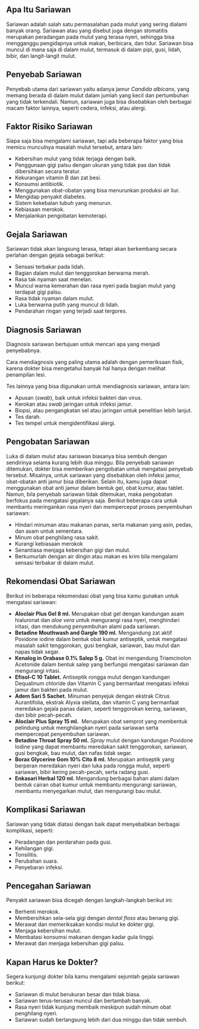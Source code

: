 ## Apa Itu Sariawan

Sariawan adalah salah satu permasalahan pada mulut yang sering dialami banyak orang. Sariawan atau yang disebut juga dengan stomatitis merupakan peradangan pada mulut yang terasa nyeri, sehingga bisa mengganggu pengidapnya untuk makan, berbicara, dan tidur. Sariawan bisa muncul di mana saja di dalam mulut, termasuk di dalam pipi, gusi, lidah, bibir, dan langit-langit mulut.

## Penyebab Sariawan

Penyebab utama dari sariawan yaitu adanya jamur _Candida albicans_, yang memang berada di dalam mulut dalam jumlah yang kecil dan pertumbuhan yang tidak terkendali. Namun, sariawan juga bisa disebabkan oleh berbagai macam faktor lainnya, seperti cedera, infeksi, atau alergi.

## Faktor Risiko Sariawan

Siapa saja bisa mengalami sariawan, tapi ada beberapa faktor yang bisa memicu munculnya masalah mulut tersebut, antara lain:

-   Kebersihan mulut yang tidak terjaga dengan baik.
-   Penggunaan gigi palsu dengan ukuran yang tidak pas dan tidak dibersihkan secara teratur.
-   Kekurangan vitamin B dan zat besi.
-   Konsumsi antibiotik.
-   Menggunakan obat-obatan yang bisa menurunkan produksi air liur.
-   Mengidap penyakit diabetes.
-   Sistem kekebalan tubuh yang menurun.
-   Kebiasaan merokok.
-   Menjalankan pengobatan kemoterapi.

## Gejala Sariawan

Sariawan tidak akan langsung terasa, tetapi akan berkembang secara perlahan dengan gejala sebagai berikut:

-   Sensasi terbakar pada lidah.
-   Bagian dalam mulut dan tenggorokan berwarna merah.
-   Rasa tak nyaman saat menelan.
-   Muncul warna kemerahan dan rasa nyeri pada bagian mulut yang terdapat gigi palsu.
-   Rasa tidak nyaman dalam mulut.
-   Luka berwarna putih yang muncul di lidah.
-   Pendarahan ringan yang terjadi saat tergores.

## Diagnosis Sariawan

Diagnosis sariawan bertujuan untuk mencari apa yang menjadi penyebabnya.

Cara mendiagnosis yang paling utama adalah dengan pemeriksaan fisik, karena dokter bisa mengetahui banyak hal hanya dengan melihat penampilan lesi.

Tes lainnya yang bisa digunakan untuk mendiagnosis sariawan, antara lain:

-   Apusan (_swab_), baik untuk infeksi bakteri dan virus.
-   Kerokan atau _swab_ jaringan untuk infeksi jamur.
-   Biopsi, atau pengangkatan sel atau jaringan untuk penelitian lebih lanjut.
-   Tes darah.
-   Tes tempel untuk mengidentifikasi alergi.

## Pengobatan Sariawan

Luka di dalam mulut atau sariawan biasanya bisa sembuh dengan sendirinya selama kurang lebih dua minggu. Bila penyebab sariawan ditemukan, dokter bisa memberikan pengobatan untuk mengatasi penyebab tersebut. Misalnya, untuk sariawan yang disebabkan oleh infeksi jamur, obat-obatan anti jamur bisa diberikan. Selain itu, kamu juga dapat menggunakan obat anti jamur dalam bentuk gel, obat kumur, atau tablet. Namun, bila penyebab sariawan tidak ditemukan, maka pengobatan berfokus pada mengatasi gejalanya saja. Berikut beberapa cara untuk membantu meringankan rasa nyeri dan mempercepat proses penyembuhan sariawan:

-   Hindari minuman atau makanan panas, serta makanan yang asin, pedas, dan asam untuk sementara.
-   Minum obat penghilang rasa sakit.
-   Kurangi kebiasaan merokok
-   Senantiasa menjaga kebersihan gigi dan mulut.
-   Berkumurlah dengan air dingin atau makan es krim bila mengalami sensasi terbakar di dalam mulut.

## Rekomendasi Obat Sariawan

Berikut ini beberapa rekomendasi obat yang bisa kamu gunakan untuk mengatasi sariawan:

-   **Aloclair Plus Gel 8 ml.** Merupakan obat gel dengan kandungan asam hialuronat dan _aloe vera_ untuk mengurangi rasa nyeri, menghindari iritasi, dan mendukung penyembuhan alami pada sariawan.
-   **Betadine Mouthwash and Gargle 190 ml.** Mengandung zat aktif Povidone iodine dalam bentuk obat kumur antiseptik, untuk mengatasi masalah sakit tenggorokan, gusi bengkak, sariawan, bau mulut dan napas tidak segar.
-   **Kenalog in Orabase 0.1% Salep 5 g.** Obat ini mengandung Triamcinolon Acetonide dalam bentuk salep yang berfungsi mengatasi sariawan dan mengurangi iritasi.
-   **Efisol-C 10 Tablet.** Antiseptik rongga mulut dengan kandungan Dequalinum chloride dan Vitamin C yang bermanfaat mengatasi infeksi jamur dan bakteri pada mulut.
-   **Adem Sari 5 Sachet.** Minuman penyejuk dengan ekstrak Citrus Aurantifolia, ekstrak Alyxia stellata, dan vitamin C yang bermanfaat meredakan gejala panas dalam, seperti tenggorokan kering, sariawan, dan bibir pecah-pecah.
-   **Aloclair Plus Spray 15 ml.**  Merupakan obat semprot yang membentuk pelindung untuk menghilangkan nyeri pada sariawan serta mempercepat penyembuhan sariawan.
-   **Betadine Throat Spray 50 ml.** _Spray_ mulut dengan kandungan Povidone Iodine yang dapat membantu meredakan sakit tenggorokan, sariawan, gusi bengkak, bau mulut, dan nafas tidak segar.
-   **Borax Glycerine Gom 10% Cito 8 ml.** Merupakan antiseptik yang berperan meredakan nyeri dan luka pada rongga mulut, seperti sariawan, bibir kering pecah-pecah, serta radang gusi.
-   **Enkasari Herbal 120 ml.** Mengandung berbagai bahan alami dalam bentuk cairan obat kumur untuk membantu mengurangi sariawan, membantu menyegarkan mulut, dan mengurangi bau mulut.

## Komplikasi Sariawan

Sariawan yang tidak diatasi dengan baik dapat menyebabkan berbagai komplikasi, seperti:

-   Peradangan dan perdarahan pada gusi.
-   Kehilangan gigi.
-   Tonsilitis.
-   Perubahan suara.
-   Penyebaran infeksi.

## Pencegahan Sariawan

Penyakit sariawan bisa dicegah dengan langkah-langkah berikut ini:

-   Berhenti merokok.
-   Membersihkan sela-sela gigi dengan _dental floss_ atau benang gigi.
-   Merawat dan memeriksakan kondisi mulut ke dokter gigi.
-   Menjaga kebersihan mulut.
-   Membatasi konsumsi makanan dengan kadar gula tinggi.
-   Merawat dan menjaga kebersihan gigi palsu.

## Kapan Harus ke Dokter?

Segera kunjungi dokter bila kamu mengalami sejumlah gejala sariawan berikut:

-   Sariawan di mulut berukuran besar dan tidak biasa.
-   Sariawan terus-terusan muncul dan bertambah banyak.
-   Rasa nyeri tidak kunjung membaik meskipun sudah minum obat penghilang nyeri.
-   Sariawan sudah berlangsung lebih dari dua minggu dan tidak sembuh.
